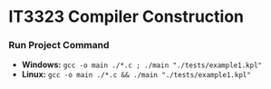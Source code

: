 # IT3323 Compiler Construction
### Run Project Command
- **Windows:** `gcc -o main ./*.c ; ./main "./tests/example1.kpl"`
- **Linux:** `gcc -o main ./*.c && ./main "./tests/example1.kpl"`